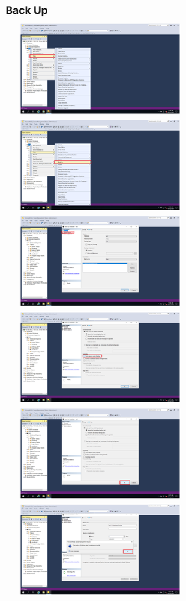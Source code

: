 # Back Up

<div>

<figure><img src="../../../../../../.gitbook/assets/Screenshot (83).png" alt=""><figcaption></figcaption></figure>

 

<figure><img src="../../../../../../.gitbook/assets/Screenshot (84).png" alt=""><figcaption></figcaption></figure>

 

<figure><img src="../../../../../../.gitbook/assets/Screenshot (85).png" alt=""><figcaption></figcaption></figure>

 

<figure><img src="../../../../../../.gitbook/assets/Screenshot (87).png" alt=""><figcaption></figcaption></figure>

</div>

<div>

<figure><img src="../../../../../../.gitbook/assets/Screenshot (88) (1).png" alt=""><figcaption></figcaption></figure>

 

<figure><img src="../../../../../../.gitbook/assets/Screenshot (90).png" alt=""><figcaption></figcaption></figure>

</div>
